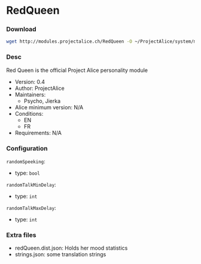 # RedQueen

### Download
```bash
wget http://modules.projectalice.ch/RedQueen -O ~/ProjectAlice/system/moduleInstallTickets/RedQueen.install
```

### Desc
Red Queen is the official Project Alice personality module

- Version: 0.4
- Author: ProjectAlice
- Maintainers:
  - Psycho, Jierka
- Alice minimum version: N/A
- Conditions:
  - EN
  - FR
- Requirements: N/A


### Configuration

`randomSpeeking`:
 - type: `bool`
 
`randomTalkMinDelay`:
 - type: `int`

`randomTalkMaxDelay`:
 - type: `int`


### Extra files

- redQueen.dist.json: Holds her mood statistics
- strings.json: some translation strings
